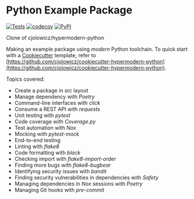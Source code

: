 # Python Example Package
[![Tests](https://github.com/letuanhai/python-example-package-lth/workflows/Tests/badge.svg)](https://github.com/letuanhai/python-example-package-lth/actions?workflow=Tests)
[![codecov](https://codecov.io/gh/letuanhai/python-example-package-lth/branch/main/graph/badge.svg?token=GGULPS3TIH)](https://codecov.io/gh/letuanhai/python-example-package-lth)
[![PyPI](https://img.shields.io/pypi/v/example-package-lth.svg)](https://pypi.org/project/example-package-lth/)

Clone of cjolowicz/hypermodern-python

Making an example package using *modern* Python toolchain.
To quick start with a [Cookiecutter](https://github.com/cookiecutter/cookiecutter) template, refer to [https://github.com/cjolowicz/cookiecutter-hypermodern-python](https://github.com/cjolowicz/cookiecutter-hypermodern-python).

Topics covered:
- Create a package in *src* layout
- Manage dependency with *Poetry*
- Command-line interfaces with *click*
- Consume a REST API with *requests*
- Unit testing with *pytest*
- Code coverage with *Coverage.py*
- Test automation with *Nox*
- Mocking with *pytest-mock*
- End-to-end testing
- Linting with *flake8*
- Code formatting with *black*
- Checking import with *flake8-import-order*
- Finding more bugs with *flake8-bugbear*
- Identifying security issues with *bandit*
- Finding security vulnerabilities in dependencies with *Safety*
- Managing dependencies in *Nox* sessions with *Poetry*
- Managing Git hooks with *pre-commit*
